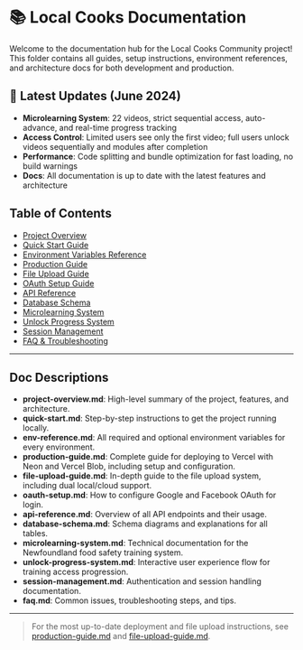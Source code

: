 # 📚 Local Cooks Documentation

Welcome to the documentation hub for the Local Cooks Community project! This folder contains all guides, setup instructions, environment references, and architecture docs for both development and production.

## 🚀 Latest Updates (June 2024)
- **Microlearning System**: 22 videos, strict sequential access, auto-advance, and real-time progress tracking
- **Access Control**: Limited users see only the first video; full users unlock videos sequentially and modules after completion
- **Performance**: Code splitting and bundle optimization for fast loading, no build warnings
- **Docs**: All documentation is up to date with the latest features and architecture

## Table of Contents

- [Project Overview](./project-overview.md)
- [Quick Start Guide](./quick-start.md)
- [Environment Variables Reference](./env-reference.md)
- [Production Guide](./production-guide.md)
- [File Upload Guide](./file-upload-guide.md)
- [OAuth Setup Guide](./oauth-setup.md)
- [API Reference](./api-reference.md)
- [Database Schema](./database-schema.md)
- [Microlearning System](./microlearning-system.md)
- [Unlock Progress System](./unlock-progress-system.md)
- [Session Management](./session-management.md)
- [FAQ & Troubleshooting](./faq.md)

---

## Doc Descriptions

- **project-overview.md**: High-level summary of the project, features, and architecture.
- **quick-start.md**: Step-by-step instructions to get the project running locally.
- **env-reference.md**: All required and optional environment variables for every environment.
- **production-guide.md**: Complete guide for deploying to Vercel with Neon and Vercel Blob, including setup and configuration.
- **file-upload-guide.md**: In-depth guide to the file upload system, including dual local/cloud support.
- **oauth-setup.md**: How to configure Google and Facebook OAuth for login.
- **api-reference.md**: Overview of all API endpoints and their usage.
- **database-schema.md**: Schema diagrams and explanations for all tables.
- **microlearning-system.md**: Technical documentation for the Newfoundland food safety training system.
- **unlock-progress-system.md**: Interactive user experience flow for training access progression.
- **session-management.md**: Authentication and session handling documentation.
- **faq.md**: Common issues, troubleshooting steps, and tips.

---

> For the most up-to-date deployment and file upload instructions, see [production-guide.md](./production-guide.md) and [file-upload-guide.md](./file-upload-guide.md). 